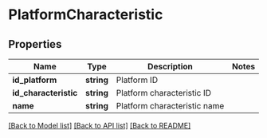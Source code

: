 # PlatformCharacteristic

## Properties
Name | Type | Description | Notes
------------ | ------------- | ------------- | -------------
**id_platform** | **string** | Platform ID | 
**id_characteristic** | **string** | Platform characteristic ID | 
**name** | **string** | Platform characteristic name | 

[[Back to Model list]](../README.md#documentation-for-models) [[Back to API list]](../README.md#documentation-for-api-endpoints) [[Back to README]](../README.md)


